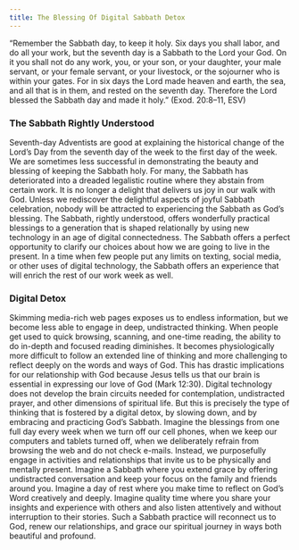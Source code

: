 ```yaml
---
title: The Blessing Of Digital Sabbath Detox
---
```


“Remember the Sabbath day, to keep it holy. Six days you shall labor, and do all your work, but the seventh day is a Sabbath to the Lord your God. On it you shall not do any work, you, or your son, or your daughter, your male servant, or your female servant, or your livestock, or the sojourner who is within your gates. For in six days the Lord made heaven and earth, the sea, and all that is in them, and rested on the seventh day. Therefore the Lord blessed the Sabbath day and made it holy.” (Exod. 20:8–11, ESV)

### The Sabbath Rightly Understood

Seventh-day Adventists are good at explaining the historical change of the Lord’s Day from the seventh day of the week to the first day of the week. We are sometimes less successful in demonstrating the beauty and blessing of keeping the Sabbath holy. For many, the Sabbath has deteriorated into a dreaded legalistic routine where they abstain from certain work. It is no longer a delight that delivers us joy in our walk with God. Unless we rediscover the delightful aspects of joyful Sabbath celebration, nobody will be attracted to experiencing the Sabbath as God’s blessing. The Sabbath, rightly understood, offers wonderfully practical blessings to a generation that is shaped relationally by using new technology in an age of digital connectedness. The Sabbath offers a perfect opportunity to clarify our choices about how we are going to live in the present. In a time when few people put any limits on texting, social media, or other uses of digital technology, the Sabbath offers an experience that will enrich the rest of our work week as well.

### Digital Detox

Skimming media-rich web pages exposes us to endless information, but we become less able to engage in deep, undistracted thinking. When people get used to quick browsing, scanning, and one-time reading, the ability to do in-depth and focused reading diminishes. It becomes physiologically more difficult to follow an extended line of thinking and more challenging to reflect deeply on the words and ways of God. This has drastic implications for our relationship with God because Jesus tells us that our brain is essential in expressing our love of God (Mark 12:30). Digital technology does not develop the brain circuits needed for contemplation, undistracted prayer, and other dimensions of spiritual life. But this is precisely the type of thinking that is fostered by a digital detox, by slowing down, and by embracing and practicing God’s Sabbath. Imagine the blessings from one full day every week when we turn off our cell phones, when we keep our computers and tablets turned off, when we deliberately refrain from browsing the web and do not check e-mails. Instead, we purposefully engage in activities and relationships that invite us to be physically and mentally present. Imagine a Sabbath where you extend grace by offering undistracted conversation and keep your focus on the family and friends around you. Imagine a day of rest where you make time to reflect on God’s Word creatively and deeply. Imagine quality time where you share your insights and experience with others and also listen attentively and without interruption to their stories. Such a Sabbath practice will reconnect us to God, renew our relationships, and grace our spiritual journey in ways both beautiful and profound.